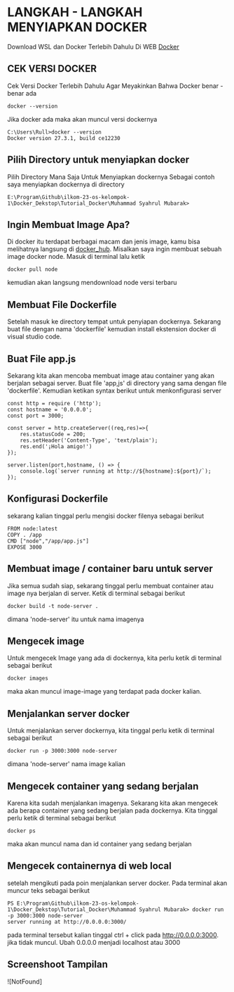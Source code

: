 # LANGKAH - LANGKAH MENYIAPKAN DOCKER

Download WSL dan Docker Terlebih Dahulu Di WEB [Docker](https://www.docker.com/products/docker-desktop/)


## CEK VERSI DOCKER

Cek Versi Docker Terlebih Dahulu Agar Meyakinkan Bahwa Docker benar - benar ada
```
docker --version
```

Jika docker ada maka akan muncul versi dockernya
```
C:\Users\Rull>docker --version
Docker version 27.3.1, build ce12230
```

## Pilih Directory untuk menyiapkan docker
Pilih Directory Mana Saja Untuk Menyiapkan dockernya
Sebagai contoh saya menyiapkan dockernya di directory
```
E:\Program\Github\ilkom-23-os-kelompok-1\Docker_Dekstop\Tutorial_Docker\Muhammad Syahrul Mubarak>
```

## Ingin Membuat Image Apa?
Di docker itu terdapat berbagai macam dan jenis image, kamu bisa melihatnya langsung di [docker_hub](https://hub.docker.com/). Misalkan saya ingin membuat sebuah image docker node.
Masuk di terminal lalu ketik
```
docker pull node
```
kemudian akan langsung mendownload node versi terbaru

## Membuat File Dockerfile
Setelah masuk ke directory tempat untuk penyiapan dockernya. Sekarang buat file dengan nama 'dockerfile' kemudian install ekstension docker di visual studio code.

## Buat File app.js
Sekarang kita akan mencoba membuat image atau container yang akan berjalan sebagai server. Buat file 'app,js' di directory yang sama dengan file 'dockerfile'. Kemudian ketikan syntax berikut untuk menkonfigurasi server
```
const http = require ('http');
const hostname = '0.0.0.0';
const port = 3000;

const server = http.createServer((req,res)=>{
    res.statusCode = 200;
    res.setHeader('Content-Type', 'text/plain');
    res.end('¡Hola amigo!')
});

server.listen(port,hostname, () => {
    console.log(`server running at http://${hostname}:${port}/`);
});
```
## Konfigurasi Dockerfile
sekarang kalian tinggal perlu mengisi docker filenya sebagai berikut
```
FROM node:latest
COPY . /app
CMD ["node","/app/app.js"]
EXPOSE 3000
```

## Membuat image / container baru untuk server
Jika semua sudah siap, sekarang tinggal perlu membuat container atau image nya berjalan di server. Ketik di terminal sebagai berikut
```
docker build -t node-server .
```

dimana 'node-server' itu untuk nama imagenya

## Mengecek image
Untuk mengecek Image yang ada di dockernya, kita perlu ketik di terminal sebagai berikut
```
docker images
```
maka akan muncul image-image yang terdapat pada docker kalian.

## Menjalankan server docker
Untuk menjalankan server dockernya, kita tinggal perlu ketik di terminal sebagai berikut
```
docker run -p 3000:3000 node-server
```

dimana 'node-server' nama image kalian


## Mengecek container yang sedang berjalan
Karena kita sudah menjalankan imagenya. Sekarang kita akan mengecek ada berapa container yang sedang berjalan pada dockernya. Kita tinggal perlu ketik di terminal sebagai berikut
```
docker ps
```
maka akan muncul nama dan id container yang sedang berjalan

## Mengecek containernya di web local
setelah mengikuti pada poin menjalankan server docker. Pada terminal akan muncur teks sebagai berikut
```
PS E:\Program\Github\ilkom-23-os-kelompok-1\Docker_Dekstop\Tutorial_Docker\Muhammad Syahrul Mubarak> docker run -p 3000:3000 node-server
server running at http://0.0.0.0:3000/
```

pada terminal tersebut kalian tinggal ctrl + click pada http://0.0.0.0:3000.
jika tidak muncul. Ubah 0.0.0.0 menjadi localhost atau 3000

## Screenshoot Tampilan
![NotFound]